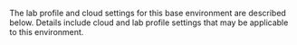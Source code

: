 The lab profile and cloud settings for this base environment are described below. Details include cloud and lab profile settings that may be applicable to this environment.